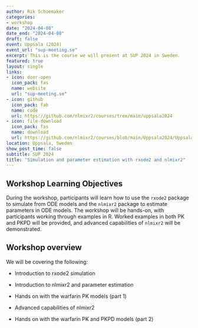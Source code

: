 ```yaml
---
author: Rik Schoemaker
categories:
- workshop
date: "2024-04-08"
date_end: "2024-04-08"
draft: false
event: Uppsala (2024)
event_url: "sup-meeting.se"
excerpt: This is the course we will present at SUP 2024 in Sweden.
featured: true
layout: single
links:
- icon: door-open
  icon_pack: fas
  name: website
  url: "sup-meeting.se"
- icon: github
  icon_pack: fab
  name: code
  url: https://github.com/nlmixr2/courses/tree/main/uppsala2024
- icon: file-download
  icon_pack: fas
  name: download
  url: https://github.com/nlmixr2/courses/blob/main/Uppsala2024/Uppsala2024.zip
location: Uppsala, Sweden
show_post_time: false
subtitle: SUP 2024
title: "Simulation and parameter estimation with rxode2 and nlmixr2"
---
```


## Workshop Learning Objectives

During the workshop, participants will learn how to use the `rxode2` package to simulate from ODE models and the `nlmixr2` package to estimate parameters in ODE models. The workshop will be hands-on, with participants working through examples in R. Worked examples in both PK and PKPD will be provided, and advanced capabilities of `nlmixr2` will be demonstrated. 

## Workshop overview 

We will be covering the following:

- Introduction to rxode2 simulation

- Introduction to nlmixr2 and parameter estimation

- Hands on with the warfarin PK models (part 1)

- Advanced capabilities of nlmixr2

- Hands on with the warfarin PK and PKPD models (part 2)


